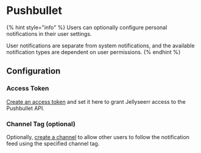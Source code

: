 # Pushbullet

{% hint style="info" %}
Users can optionally configure personal notifications in their user settings.

User notifications are separate from system notifications, and the available notification types are dependent on user permissions.
{% endhint %}

## Configuration

### Access Token

[Create an access token](https://www.pushbullet.com/#settings) and set it here to grant Jellyseerr access to the Pushbullet API.

### Channel Tag (optional)

Optionally, [create a channel](https://www.pushbullet.com/my-channel) to allow other users to follow the notification feed using the specified channel tag.
